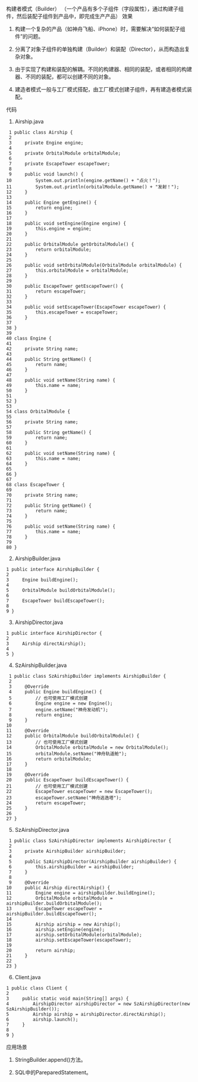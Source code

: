 构建者模式（Builder）
（一个产品有多个子组件（字段属性），通过构建子组件，然后装配子组件到产品中，即完成生产产品）
效果
1. 构建一个复杂的产品（如神舟飞船、iPhone）时，需要解决“如何装配子组件”的问题。

2. 分离了对象子组件的单独构建（Builder）和装配（Director），从而构造出复杂对象。

3. 由于实现了构建和装配的解耦。不同的构建器、相同的装配，或者相同的构建器、不同的装配，都可以创建不同的对象。

4. 建造者模式一般与工厂模式搭配，由工厂模式创建子组件，再有建造者模式装配。

代码

   1. Airship.java


     1 public class Airship {
     2 
     3     private Engine engine;
     4     
     5     private OrbitalModule orbitalModule;
     6     
     7     private EscapeTower escapeTower;
     8     
     9     public void launch() {
    10         System.out.println(engine.getName() + "点火！");
    11         System.out.println(orbitalModule.getName() + "发射！");
    12     }
    13 
    14     public Engine getEngine() {
    15         return engine;
    16     }
    17 
    18     public void setEngine(Engine engine) {
    19         this.engine = engine;
    20     }
    21 
    22     public OrbitalModule getOrbitalModule() {
    23         return orbitalModule;
    24     }
    25 
    26     public void setOrbitalModule(OrbitalModule orbitalModule) {
    27         this.orbitalModule = orbitalModule;
    28     }
    29 
    30     public EscapeTower getEscapeTower() {
    31         return escapeTower;
    32     }
    33 
    34     public void setEscapeTower(EscapeTower escapeTower) {
    35         this.escapeTower = escapeTower;
    36     }
    37     
    38 }
    39 
    40 class Engine {
    41     
    42     private String name;
    43     
    44     public String getName() {
    45         return name;
    46     }
    47     
    48     public void setName(String name) {
    49         this.name = name;
    50     }
    51     
    52 }
    53 
    54 class OrbitalModule {
    55     
    56     private String name;
    57     
    58     public String getName() {
    59         return name;
    60     }
    61     
    62     public void setName(String name) {
    63         this.name = name;
    64     }
    65     
    66 }
    67 
    68 class EscapeTower {
    69     
    70     private String name;
    71 
    72     public String getName() {
    73         return name;
    74     }
    75 
    76     public void setName(String name) {
    77         this.name = name;
    78     }
    79     
    80 }


   2. AirshipBuilder.java

    1 public interface AirshipBuilder {
    2 
    3     Engine buildEngine();
    4     
    5     OrbitalModule buildOrbitalModule();
    6     
    7     EscapeTower buildEscapeTower();
    8     
    9 }


   3. AirshipDirector.java

    1 public interface AirshipDirector {
    2 
    3     Airship directAirship();
    4     
    5 }


   4. SzAirshipBuilder.java

     1 public class SzAirshipBuilder implements AirshipBuilder {
     2 
     3     @Override
     4     public Engine buildEngine() {
     5         // 也可使用工厂模式创建
     6         Engine engine = new Engine();
     7         engine.setName("神舟发动机");
     8         return engine;
     9     }
    10 
    11     @Override
    12     public OrbitalModule buildOrbitalModule() {
    13         // 也可使用工厂模式创建
    14         OrbitalModule orbitalModule = new OrbitalModule();
    15         orbitalModule.setName("神舟轨道舱");
    16         return orbitalModule;
    17     }
    18 
    19     @Override
    20     public EscapeTower buildEscapeTower() {
    21         // 也可使用工厂模式创建
    22         EscapeTower escapeTower = new EscapeTower();
    23         escapeTower.setName("神舟逃逸塔");
    24         return escapeTower;
    25     }
    26 
    27 }


   5. SzAirshipDirector.java

     1 public class SzAirshipDirector implements AirshipDirector {
     2 
     3     private AirshipBuilder airshipBuilder;
     4     
     5     public SzAirshipDirector(AirshipBuilder airshipBuilder) {
     6         this.airshipBuilder = airshipBuilder;
     7     }
     8 
     9     @Override
    10     public Airship directAirship() {
    11         Engine engine = airshipBuilder.buildEngine();
    12         OrbitalModule orbitalModule = airshipBuilder.buildOrbitalModule();
    13         EscapeTower escapeTower = airshipBuilder.buildEscapeTower();
    14         
    15         Airship airship = new Airship();
    16         airship.setEngine(engine);
    17         airship.setOrbitalModule(orbitalModule);
    18         airship.setEscapeTower(escapeTower);
    19         
    20         return airship;
    21     }
    22 
    23 }


  6. Client.java
  
    1 public class Client {
    2 
    3     public static void main(String[] args) {
    4         AirshipDirector airshipDirector = new SzAirshipDirector(new SzAirshipBuilder());
    5         Airship airship = airshipDirector.directAirship();
    6         airship.launch();
    7     }
    8     
    9 }


应用场景
1. StringBuilder.append()方法。

2. SQL中的PareparedStatement。